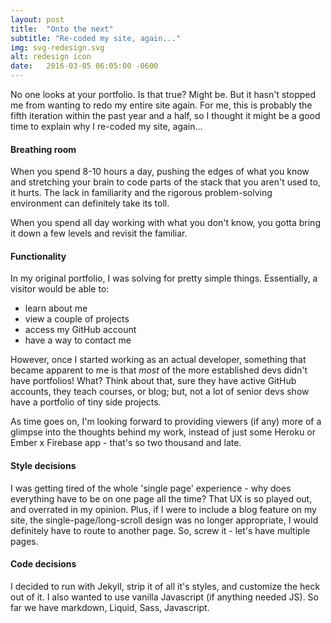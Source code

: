 ```yaml
---
layout: post
title:  "Onto the next"
subtitle: "Re-coded my site, again..."
img: svg-redesign.svg
alt: redesign icon
date:   2016-03-05 06:05:00 -0600
---
```

No one looks at your portfolio. Is that true? Might be. But it hasn't stopped me from wanting to redo my entire site again. For me, this is probably the fifth iteration within the past year and a half, so I thought it might be a good time to explain why I re-coded my site, again...

#### Breathing room
When you spend 8-10 hours a day, pushing the edges of what you know and stretching your brain to code parts of the stack that you aren't used to, it hurts. The lack in familiarity and the rigorous problem-solving environment can definitely take its toll.

When you spend all day working with what you don't know, you gotta bring it down a few levels and revisit the familiar.


#### Functionality
In my original portfolio, I was solving for pretty simple things. Essentially, a visitor would be able to:

- learn about me
- view a couple of projects
- access my GitHub account
- have a way to contact me 
  
However, once I started working as an actual developer, something that became apparent to me is that *most* of the more established devs didn't have portfolios! What? Think about that, sure they have active GitHub accounts, they teach courses, or blog; but, not a lot of senior devs show have a portfolio of tiny side projects.

As time goes on, I'm looking forward to providing viewers (if any) more of a glimpse into the thoughts behind my work, instead of just some Heroku or Ember x Firebase app - that's so two thousand and late.

#### Style decisions
I was getting tired of the whole 'single page' experience - why does everything have to be on one page all the time? That UX is so played out, and overrated in my opinion. Plus, if I were to include a blog feature on my site, the single-page/long-scroll design was no longer appropriate, I would definitely have to route to another page. So, screw it - let's have multiple pages.

#### Code decisions
I decided to run with Jekyll, strip it of all it's styles, and customize the heck out of it. I also wanted to use vanilla Javascript (if anything needed JS). So far we have markdown, Liquid, Sass, Javascript.

 

